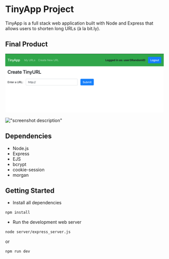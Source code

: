 # TinyApp Project

TinyApp is a full stack web application built with Node and Express that allows users to shorten long URLs (à la bit.ly).

## Final Product

!["screenshot description"](https://github.com/emmanueletti/tinyapp/blob/master/docs/urls_create.png?raw=true)

!["screenshot description"](#)

## Dependencies

- Node.js
- Express
- EJS
- bcrypt
- cookie-session
- morgan

## Getting Started

- Install all dependencies

```bash
npm install
```

- Run the development web server

```bash
node server/express_server.js
```

or

```bash
npm run dev
```
